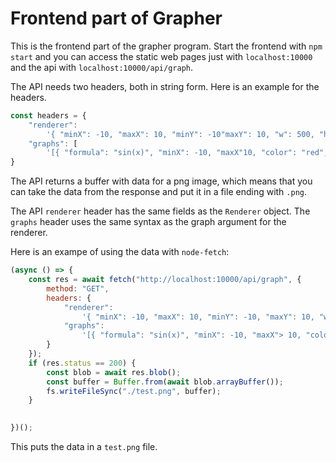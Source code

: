 # Frontend part of Grapher

This is the frontend part of the grapher program. Start the frontend with `npm start` and you can access the static web pages just with `localhost:10000` and the api with `localhost:10000/api/graph`.

The API needs two headers, both in string form. Here is an example for the headers.

```js
const headers = {
    "renderer":
        '{ "minX": -10, "maxX": 10, "minY": -10"maxY": 10, "w": 500, "h": 500 }',
    "graphs": [
        '[{ "formula": "sin(x)", "minX": -10, "maxX"10, "color": "red", "res": 0.1 }, { "formula": "x^2/10", "minX": -10, "maxX"10, "color": "red", "res": 0.1 }]'
}
```

The API returns a buffer with data for a png image, which means that you can take the data from the response and put it in a file ending with `.png`.

The API `renderer` header has the same fields as the `Renderer` object. The `graphs` header uses the same syntax as the graph argument for the renderer.

Here is an exampe of using the data with `node-fetch`:

```js
(async () => {
    const res = await fetch("http://localhost:10000/api/graph", {
        method: "GET",
        headers: {
            "renderer":
                '{ "minX": -10, "maxX": 10, "minY": -10, "maxY": 10, "w": 500, "h": 500 }',
            "graphs":
                '[{ "formula": "sin(x)", "minX": -10, "maxX"> 10, "color": "red", "res": 0.1 },{ "formula": "x^2/10", "minX": -10, "maxX"> 10, "color": "red", "res": 0.1 }]'
        }
    });
    if (res.status == 200) {
        const blob = await res.blob();
        const buffer = Buffer.from(await blob.arrayBuffer());
        fs.writeFileSync("./test.png", buffer);
    }

    
})();

```

This puts the data in a `test.png` file.
